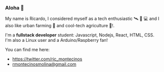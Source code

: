 ### Aloha 👋

My name is Ricardo, I considered myself as a tech enthusiastic 🛰️ 📡 💻 and I also like urban farming 🌾 and cool-tech agriculture 🚜!. 

I'm a **fullstack developer** student: Javascript, Nodejs, React, HTML, CSS. I'm also a Linux user and a Arduino/Raspberry fan! 

You can find me here:
- https://twitter.com/ric_montecinos
- rmontecinosmolina@gmail.com
